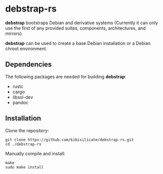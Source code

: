 # debstrap-rs

**debstrap** bootstraps Debian and derivative systems (Currently it can only use the first of any provided suites, components, architectures, and mirrors).

**debstrap** can be used to create a base Debian installation or a Debian chroot environment.

## Dependencies

The following packages are needed for building **debstrap**:

* rustc
* cargo
* libssl-dev
* pandoc

## Installation

Clone the repository:

```
git clone https://github.com/kibisilicate/debstrap-rs.git
cd ./debstrap-rs
```

Manually compile and install:

```
make
sudo make install
```

